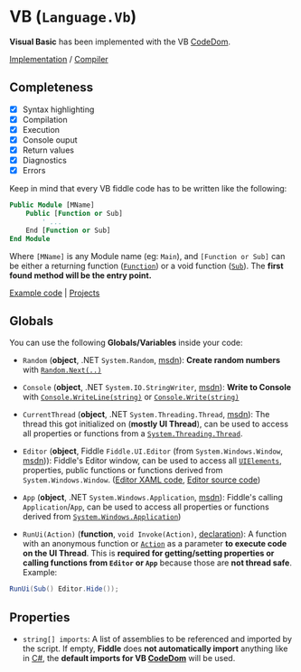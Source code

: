 # VB (`Language.Vb`)

**Visual Basic** has been implemented with the VB [CodeDom](https://docs.microsoft.com/en-us/dotnet/framework/reflection-and-codedom/using-the-codedom).

[Implementation](https://github.com/mrousavy/Fiddle/tree/master/Fiddle.Compilers/Implementation/VB) / [Compiler](https://github.com/mrousavy/Fiddle/blob/master/Fiddle.Compilers/Implementation/VB/VbCompiler.cs)

## Completeness

- [x] Syntax highlighting
- [x] Compilation
- [x] Execution
- [x] Console ouput
- [x] Return values
- [x] Diagnostics
- [x] Errors

Keep in mind that every VB fiddle code has to be written like the following:

```vb
Public Module [MName]
    Public [Function or Sub]
	    ' ...
    End [Function or Sub]
End Module
```

Where `[MName]` is any Module name (eg: `Main`), and `[Function or Sub]` can be either a returning function ([`Function`](https://docs.microsoft.com/en-us/dotnet/visual-basic/programming-guide/language-features/procedures/function-procedures)) or a void function ([`Sub`](https://docs.microsoft.com/en-us/dotnet/visual-basic/programming-guide/language-features/procedures/sub-procedures)). The **first found method will be the entry point.**

[Example code](https://github.com/mrousavy/Fiddle/blob/master/Fiddle.Compilers/Implementation/VB/VbDemo.vb) | [Projects](https://github.com/mrousavy/Fiddle/projects)

## Globals
You can use the following **Globals/Variables** inside your code:

* `Random` (**object**, .NET `System.Random`, [msdn](https://msdn.microsoft.com/en-us/library/system.random(v=vs.110).aspx)): **Create random numbers** with [`Random.Next(..)`](https://msdn.microsoft.com/en-us/library/system.random.next(v=vs.110).aspx)

* `Console` (**object**, .NET `System.IO.StringWriter`, [msdn](https://msdn.microsoft.com/en-us/library/system.io.stringwriter(v=vs.110).aspx)): **Write to Console** with [`Console.WriteLine(string)`](https://msdn.microsoft.com/en-us/library/system.console.writeline(v=vs.110).aspx) or [`Console.Write(string)`](https://msdn.microsoft.com/en-us/library/system.console.write(v=vs.110).aspx)

* `CurrentThread` (**object**, .NET `System.Threading.Thread`, [msdn](https://msdn.microsoft.com/en-us/library/system.threading.thread(v=vs.110).aspx)): The thread this got initialized on (**mostly UI Thread**), can be used to access all properties or functions from a [`System.Threading.Thread`](https://msdn.microsoft.com/en-us/library/system.threading.thread(v=vs.110).aspx).

* `Editor` (**object**, Fiddle `Fiddle.UI.Editor` (from `System.Windows.Window`, [msdn](https://msdn.microsoft.com/en-us/library/system.windows.window(v=vs.110).aspx))): Fiddle's Editor window, can be used to access all [`UIElements`](https://msdn.microsoft.com/en-us/library/system.windows.uielement(v=vs.110).aspx), properties, public functions or functions derived from `System.Windows.Window`. ([Editor XAML code](https://github.com/mrousavy/Fiddle/blob/master/Fiddle.UI/Editor.xaml), [Editor source code](https://github.com/mrousavy/Fiddle/blob/master/Fiddle.UI/Editor.xaml.cs))

* `App` (**object**, .NET `System.Windows.Application`, [msdn](https://msdn.microsoft.com/en-us/library/system.windows.application(v=vs.110).aspx)): Fiddle's calling `Application`/`App`, can be used to access all properties or functions derived from [`System.Windows.Application`](https://msdn.microsoft.com/en-us/library/system.windows.application(v=vs.110).aspx))

* `RunUi(Action)` (**function**, `void Invoke(Action)`, [declaration](https://github.com/mrousavy/Fiddle/blob/master/Fiddle.UI/FiddleGlobals.cs#L13)): A function with an anonymous function or [`Action`](https://msdn.microsoft.com/en-us/library/018hxwa8(v=vs.110).aspx) as a parameter **to execute code on the UI Thread**. This is **required for getting/setting properties or calling functions from `Editor` or `App`** because those are **not thread safe**. Example:

```cs
RunUi(Sub() Editor.Hide());
```

## Properties
- `string[] imports`: A list of assemblies to be referenced and imported by the script. If empty, **Fiddle** does **not automatically import** anything like in [C#](https://github.com/mrousavy/Fiddle/blob/master/Doc/CSharp.md), the **default imports for VB [CodeDom](https://docs.microsoft.com/en-us/dotnet/framework/reflection-and-codedom/using-the-codedom)** will be used.
